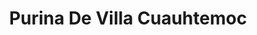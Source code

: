 ---
title: "Purina De Villa Cuauhtemoc"
url: /otzolotepec/purina-de-villa-cuauhtemoc/
shop: agraria
---